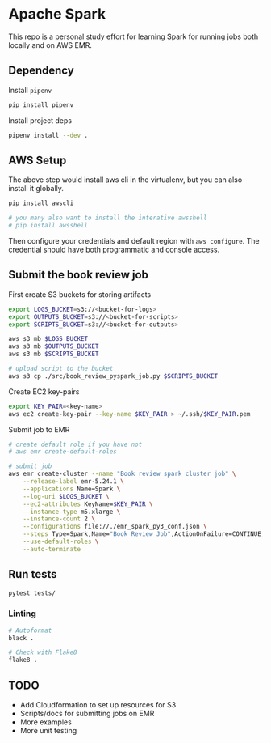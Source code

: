# Apache Spark

This repo is a personal study effort for learning Spark for running jobs both locally and on AWS EMR.

## Dependency

Install `pipenv`

```bash
pip install pipenv
```

Install project deps

```bash
pipenv install --dev .
```

## AWS Setup

The above step would install aws cli in the virtualenv, but you can also install it globally.

```bash
pip install awscli

# you many also want to install the interative awsshell
# pip install awsshell
```

Then configure your credentials and default region with `aws configure`. The credential should have both programmatic and console access.

## Submit the book review job

First create S3 buckets for storing artifacts

```bash
export LOGS_BUCKET=s3://<bucket-for-logs>
export OUTPUTS_BUCKET=s3://<bucket-for-scripts>
export SCRIPTS_BUCKET=s3://<bucket-for-outputs>

aws s3 mb $LOGS_BUCKET
aws s3 mb $OUTPUTS_BUCKET
aws s3 mb $SCRIPTS_BUCKET

# upload script to the bucket
aws s3 cp ./src/book_review_pyspark_job.py $SCRIPTS_BUCKET
```

Create EC2 key-pairs

```bash
export KEY_PAIR=<key-name>
aws ec2 create-key-pair --key-name $KEY_PAIR > ~/.ssh/$KEY_PAIR.pem
```

Submit job to EMR

```bash
# create default role if you have not
# aws emr create-default-roles

# submit job
aws emr create-cluster --name "Book review spark cluster job" \
    --release-label emr-5.24.1 \
    --applications Name=Spark \
    --log-uri $LOGS_BUCKET \
    --ec2-attributes KeyName=$KEY_PAIR \
    --instance-type m5.xlarge \
    --instance-count 2 \
    --configurations file://./emr_spark_py3_conf.json \
    --steps Type=Spark,Name="Book Review Job",ActionOnFailure=CONTINUE,Args=[--deploy-mode,cluster,--master,yarn,$SCRIPTS_BUCKET/book_review_pyspark_job.py,$SCRIPTS_BUCKET] \
    --use-default-roles \
    --auto-terminate
```

## Run tests

```bash
pytest tests/
```

### Linting

```bash
# Autoformat
black .

# Check with Flake8
flake8 .
```

## TODO

- Add Cloudformation to set up resources for S3
- Scripts/docs for submitting jobs on EMR
- More examples
- More unit testing

